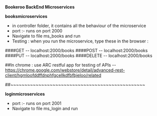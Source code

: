**Bookeroo BackEnd Microservices**

**booksmicroservices** 
  * in controller folder, it contains all the behaviour of the microservice
  * port :- runs on port 2000
  * Navigate to file ms_books and run
  * Testing : when you run the microservice, type these in the browser :

####GET -- localhost:2000/books 
####POST -- localhost:2000/books
####PUT -- localhost:2000/books
####DELETE -- localhost:2000/books

##In chrome : use ARC restful app for testing of APIs --https://chrome.google.com/webstore/detail/advanced-rest-client/hgmloofddffdnphfgcellkdfbfbjeloo/related

##~~~~~~~~~~~~~~~~~~~~~~~~~~~~~~~~~~~~~~~~~~~~~~~~

**loginmicroservices** 
* port :- runs on port 2001 
* Navigate to file ms_login and run